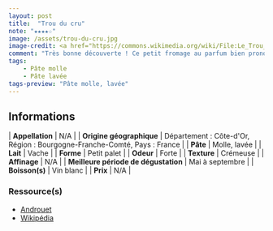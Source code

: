 ```yaml
---
layout: post
title:  "Trou du cru"
note: "★★★★☆"
image: /assets/trou-du-cru.jpg
image-credit: <a href="https://commons.wikimedia.org/wiki/File:Le_Trou_Du_Cru.jpg">Tristan Ferne from UK</a>, <a href="https://creativecommons.org/licenses/by/2.0">CC BY 2.0</a>, via Wikimedia Commons
comment: "Très bonne découverte ! Ce petit fromage au parfum bien prononcé (affiné avec du marc de Bourgogne), agite les papilles avec ses arômes puissants ! Bonne tenue en bouche, il se rapproche de l’Époisses."
tags:
    - Pâte molle
    - Pâte lavée
tags-preview: "Pâte molle, lavée"
---
```


## Informations

| **Appellation** | N/A |
| **Origine géographique** | Département : Côte-d'Or, Région : Bourgogne-Franche-Comté, Pays : France |
| **Pâte** | Molle, lavée |
| **Lait** | Vache |
| **Forme** | Petit palet |
| **Odeur** | Forte |
| **Texture** | Crémeuse |
| **Affinage** | N/A |
| **Meilleure période de dégustation** | Mai à septembre |
| **Boisson(s)** | Vin blanc |
| **Prix** | N/A |

### Ressource(s)
* [Androuet](https://androuet.com/trou-du-cru-197.html)
* [Wikipédia](https://fr.wikipedia.org/wiki/Le_Trou_du_Cru)